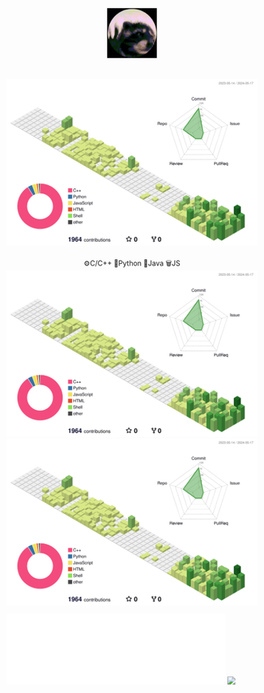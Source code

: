 <div align="center">
  	<img src="/experiment/giphy.gif" alt="Hi" width="100" />
	<h1 align="center">

<picture>
  <source media="(prefers-color-scheme: dark)" srcset="https://readme-typing-svg.demolab.com?font=Fira+Code&weight=900&size=21&pause=1000&color=0EF7F4&center=true&vCenter=true&random=false&width=435&lines=I'm+an+Engineer;I+write+Bugs!;Explore+What+I've+Build;Coding+solutions+to+problems+is+something+I+truly+enjoy;They+say+I'm+Introvert">
  <source media="(prefers-color-scheme: light)" srcset="https://readme-typing-svg.demolab.com?font=Fira+Code&weight=900&size=21&pause=1000&color=34F700&center=true&vCenter=true&random=false&width=435&lines=Software+Engineer+by+Profession;I+write+Bugs!;Explore+What+I've+Build;Coding+solutions+to+problems+is+something+I+truly+enjoy;They+say+I'm+Introvert">
  <img alt="GitHub Profile Image" src="/profile-3d-contrib/profile-green-animate.svg">
</picture>
</h1>
	<div> ⚙️C/C++  🐍Python  👾Java  🗑️JS </div>

</div>
<picture>
  <source media="(prefers-color-scheme: dark)" srcset="/profile-3d-contrib/profile-night-rainbow.svg">
  <source media="(prefers-color-scheme: light)" srcset="/profile-3d-contrib/profile-green-animate.svg">
  <img alt="GitHub Profile Image" src="/profile-3d-contrib/profile-green-animate.svg">
</picture>
 <!-- <img src="/profile-3d-contrib/profile-green-animate.svg" alt="Hi" /> -->
 
 <div align="center">
 <picture>
  <source media="(prefers-color-scheme: dark)" srcset="http://github-profile-summary-cards.vercel.app/api/cards/profile-details?username=amanraox&theme=2077">
  <source media="(prefers-color-scheme: light)" srcset="http://github-profile-summary-cards.vercel.app/api/cards/profile-details?username=amanraox&theme=github">
  <img alt="GitHub Profile Image" src="/profile-3d-contrib/profile-green-animate.svg">
</picture>
 </div>
 <!--
<div style="width: 50%; margin: 0 auto;">
            <picture>
                <source media="(prefers-color-scheme: dark)" srcset="https://leetcard.jacoblin.cool/raoxaman?theme=dark">
  		<source media="(prefers-color-scheme: light)" srcset="https://leetcard.jacoblin.cool/raoxaman?theme=light">
                <img src="image1-light.jpg" alt="Image 1" style="width: 100%; height: auto;">
            </picture>
</div>
<div style="width: 50%; margin-left: auto;">
            <picture>
                <source media="(prefers-color-scheme: dark)" srcset="/asset/spotifyd.svg">
  		<source media="(prefers-color-scheme: light)" srcset="/asset/spotifyd.svg">
                <img src="image2-light.jpg" alt="Image 2" style="width: 100%; height: auto;">
            </picture>
</div>				-->
<p float="left">
  <img src="/asset/spotifyd.svg" width="440" />
  <img src="https://leetcard.jacoblin.cool/raoxaman?theme=dark" width="370" />
</p>
